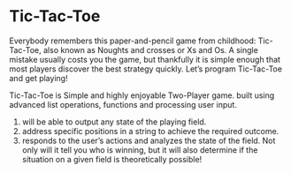 # Tic-Tac-Toe

Everybody remembers this paper-and-pencil game from childhood: Tic-Tac-Toe, also known as Noughts and crosses or Xs and Os.
A single mistake usually costs you the game, but thankfully it is simple enough that most players discover the best strategy quickly.
Let’s program Tic-Tac-Toe and get playing!

Tic-Tac-Toe is Simple and highly enjoyable Two-Player game.
built using advanced list operations, functions and processing user input.

1. will be able to output any state of the playing field. 
2. address specific positions in a string to achieve the required outcome.
3. responds to the user’s actions and analyzes the state of the field.
Not only will it tell you who is winning, but it will also determine if the situation on a given field is theoretically possible!
